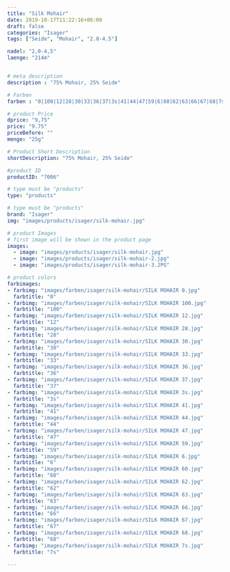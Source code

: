 ```yaml
---
title: "Silk Mohair"
date: 2019-10-17T11:22:16+06:00
draft: false
categories: "Isager"
tags: ["Seide", "Mohair", "2.0-4.5"]

nadel: "2,0-4,5" 
laenge: "214m"	


# meta description
description : "75% Mohair, 25% Seide"

# Farben
farben : "0|100|12|28|30|33|36|37|3s|41|44|47|59|6|60|62|63|66|67|68|7s"

# product Price
dprice: "9,75"
price: "9.75"
priceBefore: ""
menge: "25g"

# Product Short Description
shortDescription: "75% Mohair, 25% Seide"

#product ID
productID: "7006"

# type must be "products"
type: "products"

# type must be "products"
brand: "Isager"
img: "images/products/isager/silk-mohair.jpg"   

# product Images
# first image will be shown in the product page
images:
  - image: "images/products/isager/silk-mohair.jpg"
  - image: "images/products/isager/silk-mohair-2.jpg"
  - image: "images/products/isager/silk-mohair-3.JPG"

# product colors
farbimages:
- farbimg: "images/farben/isager/silk-mohair/SILK MOHAIR 0.jpg"	
  farbtitle: "0"
- farbimg: "images/farben/isager/silk-mohair/SILK MOHAIR 100.jpg"	
  farbtitle: "100"
- farbimg: "images/farben/isager/silk-mohair/SILK MOHAIR 12.jpg"	
  farbtitle: "12"
- farbimg: "images/farben/isager/silk-mohair/SILK MOHAIR 28.jpg"	
  farbtitle: "28"
- farbimg: "images/farben/isager/silk-mohair/SILK MOHAIR 30.jpg"	
  farbtitle: "30"
- farbimg: "images/farben/isager/silk-mohair/SILK MOHAIR 33.jpg"	
  farbtitle: "33"
- farbimg: "images/farben/isager/silk-mohair/SILK MOHAIR 36.jpg"	
  farbtitle: "36"
- farbimg: "images/farben/isager/silk-mohair/SILK MOHAIR 37.jpg"	
  farbtitle: "37"
- farbimg: "images/farben/isager/silk-mohair/SILK MOHAIR 3s.jpg"	
  farbtitle: "3s"
- farbimg: "images/farben/isager/silk-mohair/SILK MOHAIR 41.jpg"	
  farbtitle: "41"
- farbimg: "images/farben/isager/silk-mohair/SILK MOHAIR 44.jpg"	
  farbtitle: "44"
- farbimg: "images/farben/isager/silk-mohair/SILK MOHAIR 47.jpg"	
  farbtitle: "47"
- farbimg: "images/farben/isager/silk-mohair/SILK MOHAIR 59.jpg"	
  farbtitle: "59"
- farbimg: "images/farben/isager/silk-mohair/SILK MOHAIR 6.jpg"	
  farbtitle: "6"
- farbimg: "images/farben/isager/silk-mohair/SILK MOHAIR 60.jpg"	
  farbtitle: "60"
- farbimg: "images/farben/isager/silk-mohair/SILK MOHAIR 62.jpg"	
  farbtitle: "62"
- farbimg: "images/farben/isager/silk-mohair/SILK MOHAIR 63.jpg"	
  farbtitle: "63"
- farbimg: "images/farben/isager/silk-mohair/SILK MOHAIR 66.jpg"	
  farbtitle: "66"
- farbimg: "images/farben/isager/silk-mohair/SILK MOHAIR 67.jpg"	
  farbtitle: "67"
- farbimg: "images/farben/isager/silk-mohair/SILK MOHAIR 68.jpg"	
  farbtitle: "68"
- farbimg: "images/farben/isager/silk-mohair/SILK MOHAIR 7s.jpg"	
  farbtitle: "7s"

---
```




